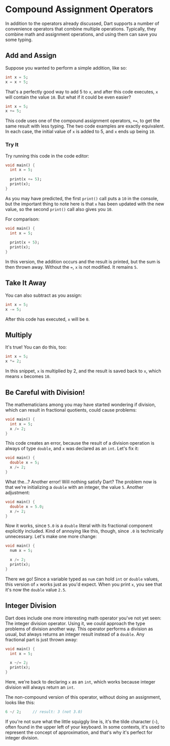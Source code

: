 # Compound Assignment Operators

In addition to the operators already discussed, Dart supports a number of convenience operators that combine multiple operations. Typically, they combine math and assignment operations, and using them can save you some typing.

## Add and Assign

Suppose you wanted to perform a simple addition, like so:

```dart
int x = 5;
x = x + 5;
```

That's a perfectly good way to add 5 to `x`, and after this code executes, `x` will contain the value `10`. But what if it could be even easier?

```dart
int x = 5;
x += 5;
```

This code uses one of the compound assignment operators, `+=`, to get the same result with less typing. The two code examples are exactly equivalent. In each case, the initial value of `x` is added to 5, and `x` ends up being `10`.

### Try It

Try running this code in the code editor:

```dart
void main() {
  int x = 5;
  
  print(x += 5);
  print(x);
}
```

As you may have predicted, the first `print()` call puts a `10` in the console, but the important thing to note here is that `x` has been updated with the new value, so the second `print()` call also gives you `10`.

For comparison:

```dart
void main() {
  int x = 5;
  
  print(x + 5);
  print(x);
}
```

In this version, the addition occurs and the result is printed, but the sum is then thrown away. Without the `=`, `x` is not modified. It remains `5`.

## Take It Away

You can also subtract as you assign:

```dart
int x = 5;
x -= 5;
```

After this code has executed, `x` will be `0`.

## Multiply

It's true! You can do this, too:

```dart
int x = 5;
x *= 2;
```

In this snippet, `x` is multiplied by 2, and the result is saved back to `x`, which means `x` becomes `10`.

## Be Careful with Division!

The mathematicians among you may have started wondering if division, which can result in fractional quotients, could cause problems:

```dart
void main() {
  int x = 5;
  x /= 2;
}
```

This code creates an error, because the result of a division operation is always of type `double`, and `x` was declared as an `int`. Let's fix it:

```dart
void main() {
  double x = 5;
  x /= 2;
}
```

What the...? Another error! Will nothing satisfy Dart? The problem now is that we're initializing a `double` with an integer, the value `5`. Another adjustment:

```dart
void main() {
  double x = 5.0;
  x /= 2;
}
```

Now it works, since `5.0` is a `double` literal with its fractional component explicitly included. Kind of annoying like this, though, since `.0` is technically unnecessary. Let's make one more change:

```dart
void main() {
  num x = 5;

  x /= 2;
  print(x);
}
```

There we go! Since a variable typed as `num` can hold `int` or `double` values, this version of `x` works just as you'd expect. When you print `x`, you see that it's now the `double` value `2.5`.

## Integer Division

Dart does include one more interesting math operator you've not yet seen: The integer division operator. Using it, we could approach the type problems of division another way. This operator performs a division as usual, but always returns an integer result instead of a `double`. Any fractional part is just thrown away:

```dart
void main() {
  int x = 5;

  x ~/= 2;
  print(x);
}
```

Here, we're back to declaring `x` as an `int`, which works because integer division will always return an `int`.

The non-compound version of this operator, without doing an assignment, looks like this:

```dart
6 ~/ 2;     // result: 3 (not 3.0)
```

If you're not sure what the little squiggly line is, it's the tilde character (`~`), often found in the upper left of your keyboard. In some contexts, it's used to represent the concept of approximation, and that's why it's perfect for integer division.